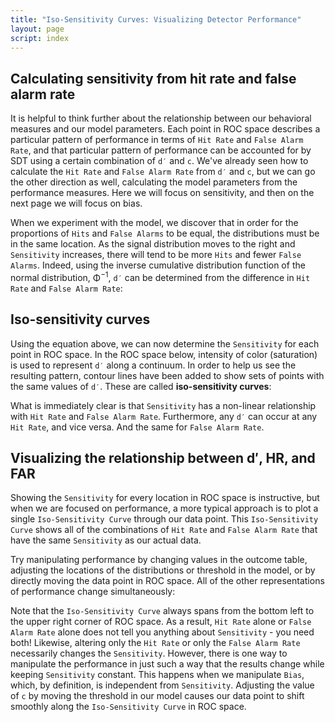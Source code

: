 ```yaml
---
title: "Iso-Sensitivity Curves: Visualizing Detector Performance"
layout: page
script: index
---
```


## Calculating sensitivity from hit rate and false alarm rate

It is helpful to think further about the relationship between our behavioral measures and our model
parameters. Each point in ROC space describes a particular pattern of performance in terms of
`Hit Rate` and `False Alarm Rate`, and that particular pattern of performance can be accounted for
by SDT using a certain combination of `d′` and `c`. We've already seen how to calculate the
`Hit Rate` and `False Alarm Rate` from `d′` and `c`, but we can go the other direction as well,
calculating the model parameters from the performance measures. Here we will focus on sensitivity,
and then on the next page we will focus on bias.

<sdt-example-interactive order="trm">
  <sdt-model interactive threshold bias distributions sensitivity color="outcome"></sdt-model>
</sdt-example-interactive>

When we experiment with the model, we discover that in order for the proportions of `Hits` and
`False Alarms` to be equal, the distributions must be in the same location. As the signal
distribution moves to the right and `Sensitivity` increases, there will tend to be more `Hits` and
fewer `False Alarms`. Indeed, using the inverse cumulative distribution function of the normal
distribution, <span class="math-greek">Φ</span><sup class="exp">−1</sup>, `d′` can be determined
from the difference in `Hit Rate` and `False Alarm Rate`:

<sdt-equation-hrfar2d></sdt-equation-hrfar2d>

<sdt-equation-hrfar2d numeric interactive hit-rate=".5" false-alarm-rate=".5">
  </sdt-equation-hrfar2d>

## Iso-sensitivity curves

Using the equation above, we can now determine the `Sensitivity` for each point in ROC space. In the
ROC space below, intensity of color (saturation) is used to represent `d′` along a continuum. In
order to help us see the resulting pattern, contour lines have been added to show sets of points
with the same values of `d′`. These are called **iso-sensitivity curves**:

<sdt-example-interactive>
  <roc-space contour="sensitivity" point="none" iso-d="none" iso-c="none"></roc-space>
</sdt-example-interactive>

What is immediately clear is that `Sensitivity` has a non-linear relationship with `Hit Rate` and
`False Alarm Rate`. Furthermore, any `d′` can occur at any `Hit Rate`, and vice versa. And the same
for `False Alarm Rate`.

## Visualizing the relationship between <span class="math-var">d&prime;</span>, HR, and FAR

Showing the `Sensitivity` for every location in ROC space is instructive, but when we are focused on
performance, a more typical approach is to plot a single `Iso-Sensitivity Curve` through our data
point. This `Iso-Sensitivity Curve` shows all of the combinations of `Hit Rate` and
`False Alarm Rate` that have the same `Sensitivity` as our actual data.

Try manipulating performance by changing values in the outcome table, adjusting the locations of the
distributions or threshold in the model, or by directly moving the data point in ROC space. All of
the other representations of performance change simultaneously:

<sdt-example-interactive order="trm">
  <sdt-table interactive numeric display="accuracy" hits="80" misses="20"
    false-alarms="10" correct-rejections="90"></sdt-table>
  <roc-space interactive point="all" iso-d="all" iso-c="none"></roc-space>
  <sdt-model interactive threshold bias distributions sensitivity color="outcome"></sdt-model>
</sdt-example-interactive>

Note that the `Iso-Sensitivity Curve` always spans from the bottom left to the upper right corner of
ROC space. As a result, `Hit Rate` alone or `False Alarm Rate` alone does not tell you anything
about `Sensitivity` - you need both! Likewise, altering only the `Hit Rate` or only the
`False Alarm Rate` necessarily changes the `Sensitivity`. However, there is one way to manipulate
the performance in just such a way that the results change while keeping `Sensitivity` constant.
This happens when we manipulate `Bias`, which, by definition, is independent from `Sensitivity`.
Adjusting the value of `c` by moving the threshold in our model causes our data point to shift
smoothly along the `Iso-Sensitivity Curve` in ROC space.
